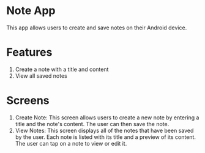 # Note App
This app allows users to create and save notes on their Android device.

# Features
1. Create a note with a title and content
2. View all saved notes

# Screens
1. Create Note: This screen allows users to create a new note by entering a title and the note's content. The user can then save the note.
2. View Notes: This screen displays all of the notes that have been saved by the user. Each note is listed with its title and a preview of its content. The user can tap on a note to view or edit it.
